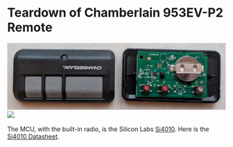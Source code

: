 # Teardown of Chamberlain 953EV-P2 Remote

![](images/open-case.jpg)
![](images/Chamberlain%20953EV-P2%20PCB%20Annotation.svg)

The MCU, with the built-in radio, is the Silicon Labs [Si4010].
Here is the [Si4010 Datasheet].

[Si4010 Datasheet]: https://www.silabs.com/documents/public/data-sheets/Si4010.pdf
[Si4010]: https://www.silabs.com/wireless/proprietary/ezradio-sub-ghz-ics/device.si4010-c2-gt?tab=specs
